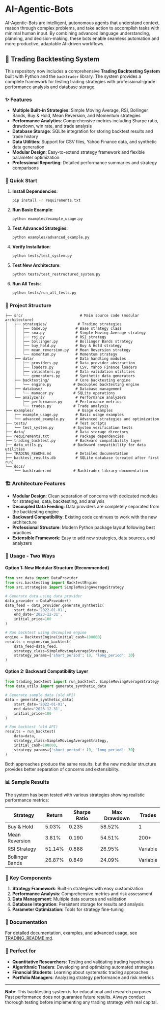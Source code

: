 # AI-Agentic-Bots
AI-Agentic-Bots are intelligent, autonomous agents that understand context, reason through complex problems, and take action to accomplish tasks with minimal human input. By combining advanced language understanding, planning, and decision-making, these bots enable seamless automation and more productive, adaptable AI-driven workflows.

## 🚀 Trading Backtesting System

This repository now includes a comprehensive **Trading Backtesting System** built with Python and the `backtrader` library. The system provides a complete framework for testing trading strategies with professional-grade performance analysis and database storage.

### ✨ Features

- **Multiple Built-in Strategies**: Simple Moving Average, RSI, Bollinger Bands, Buy & Hold, Mean Reversion, and Momentum strategies
- **Performance Analytics**: Comprehensive metrics including Sharpe ratio, drawdown, win rate, and trade analysis
- **Database Storage**: SQLite integration for storing backtest results and trade history
- **Data Utilities**: Support for CSV files, Yahoo Finance data, and synthetic data generation
- **Modular Design**: Easy-to-extend strategy framework and flexible parameter optimization
- **Professional Reporting**: Detailed performance summaries and strategy comparisons

### 🏁 Quick Start

1. **Install Dependencies**:
   ```bash
   pip install -r requirements.txt
   ```

2. **Run Basic Example**:
   ```bash
   python examples/example_usage.py
   ```

3. **Test Advanced Strategies**:
   ```bash
   python examples/advanced_example.py
   ```

4. **Verify Installation**:
   ```bash
   python tests/test_system.py
   ```

5. **Test New Architecture**:
   ```bash
   python tests/test_restructured_system.py
   ```

6. **Run All Tests**:
   ```bash
   python tests/run_all_tests.py
   ```

### 📁 Project Structure

```
├── src/                          # Main source code (modular architecture)
│   ├── strategies/              # Trading strategies
│   │   ├── base.py             # Base strategy class
│   │   ├── sma.py              # Simple Moving Average strategy
│   │   ├── rsi.py              # RSI strategy
│   │   ├── bollinger.py        # Bollinger Bands strategy
│   │   ├── buy_hold.py         # Buy & Hold strategy
│   │   ├── mean_reversion.py   # Mean Reversion strategy
│   │   └── momentum.py         # Momentum strategy
│   ├── data/                   # Data handling modules
│   │   ├── providers.py        # Data provider abstraction
│   │   ├── loaders.py          # CSV, Yahoo Finance loaders
│   │   ├── validators.py       # Data validation utilities
│   │   └── generators.py       # Synthetic data generators
│   ├── backtesting/            # Core backtesting engine
│   │   └── engine.py          # Decoupled backtesting engine
│   ├── database/               # Database management
│   │   └── manager.py         # SQLite operations
│   └── analyzers/              # Performance analyzers
│       ├── performance.py      # Performance metrics
│       └── trades.py          # Trade analysis
├── examples/                    # Usage examples
│   ├── example_usage.py        # Basic usage examples
│   └── advanced_example.py     # Advanced strategies and optimization
├── tests/                      # Test scripts
│   └── test_system.py         # System verification tests
├── data/                       # Data storage directory
├── requirements.txt            # Package dependencies
├── trading_backtest.py         # Backward compatibility layer
├── data_utils.py              # Backward compatibility for data utilities
├── TRADING_README.md           # Detailed documentation
├── backtest_results.db         # SQLite database (created after first run)
└── docs/
    └── backtrader.md          # Backtrader library documentation
```

### 🏗️ Architecture Features

- **Modular Design**: Clean separation of concerns with dedicated modules for strategies, data, backtesting, and analysis
- **Decoupled Data Feeding**: Data providers are completely separated from the backtesting engine
- **Backward Compatibility**: Existing code continues to work with the new architecture
- **Professional Structure**: Modern Python package layout following best practices
- **Extensible Framework**: Easy to add new strategies, data sources, and analyzers

### 🔄 Usage - Two Ways

#### Option 1: New Modular Structure (Recommended)
```python
from src.data import DataProvider
from src.backtesting import BacktestEngine
from src.strategies import SimpleMovingAverageStrategy

# Generate data using data provider
data_provider = DataProvider()
data_feed = data_provider.generate_synthetic(
    start_date='2022-01-01',
    end_date='2023-12-31',
    initial_price=100
)

# Run backtest using decoupled engine
engine = BacktestEngine(initial_cash=100000)
results = engine.run_backtest(
    data_feed=data_feed,
    strategy_class=SimpleMovingAverageStrategy,
    strategy_params={'short_period': 10, 'long_period': 30}
)
```

#### Option 2: Backward Compatibility Layer
```python
from trading_backtest import run_backtest, SimpleMovingAverageStrategy
from data_utils import generate_synthetic_data

# Generate sample data (old API)
data = generate_synthetic_data(
    start_date='2022-01-01',
    end_date='2023-12-31',
    initial_price=100
)

# Run backtest (old API)
results = run_backtest(
    data=data,
    strategy_class=SimpleMovingAverageStrategy,
    initial_cash=100000,
    strategy_params={'short_period': 10, 'long_period': 30}
)
```

Both approaches produce the same results, but the new modular structure provides better separation of concerns and extensibility.

### 📊 Sample Results

The system has been tested with various strategies showing realistic performance metrics:

| Strategy | Return | Sharpe Ratio | Max Drawdown | Trades |
|----------|--------|-------------|-------------|--------|
| Buy & Hold | 5.03% | 0.235 | 58.52% | 1 |
| Mean Reversion | 3.81% | 0.190 | 54.51% | 200+ |
| RSI Strategy | 51.14% | 0.888 | 26.95% | Variable |
| Bollinger Bands | 26.87% | 0.849 | 24.09% | Variable |

### 🔧 Key Components

1. **Strategy Framework**: Built-in strategies with easy customization
2. **Performance Analysis**: Comprehensive metrics and risk assessment
3. **Data Management**: Multiple data sources and validation
4. **Database Integration**: Persistent storage for results and analysis
5. **Parameter Optimization**: Tools for strategy fine-tuning

### 📖 Documentation

For detailed documentation, examples, and advanced usage, see [TRADING_README.md](TRADING_README.md).

### 🎯 Perfect for

- **Quantitative Researchers**: Testing and validating trading hypotheses
- **Algorithmic Traders**: Developing and optimizing automated strategies
- **Financial Students**: Learning about systematic trading approaches
- **Portfolio Managers**: Analyzing strategy performance and risk metrics

---

**Note**: This backtesting system is for educational and research purposes. Past performance does not guarantee future results. Always conduct thorough testing before implementing any trading strategy with real capital.

